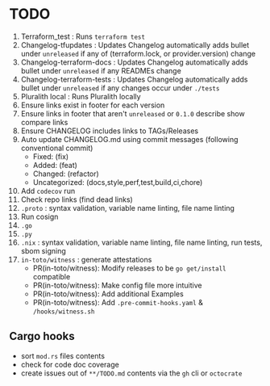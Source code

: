 # TODO

1. Terraform_test : Runs `terraform test`
2. Changelog-tfupdates : Updates Changelog automatically adds bullet under `unreleased` if any of (terraform.lock, or provider.version) change
3. Changelog-terraform-docs : Updates Changelog automatically adds bullet under `unreleased` if any READMEs change
4. Changelog-terraform-tests : Updates Changelog automatically adds bullet under `unreleased` if any changes occur under `./tests`
5. Pluralith local : Runs Pluralith locally
6. Ensure links exist in footer for each version
7. Ensure links in footer that aren't `unreleased` or `0.1.0` describe show compare links
8. Ensure CHANGELOG includes links to TAGs/Releases
9. Auto update CHANGELOG.md using commit messages (following conventional commit)
    - Fixed: (fix)
    - Added: (feat)
    - Changed: (refactor)
    - Uncategorized: (docs,style,perf,test,build,ci,chore)
10. Add `codecov` run
11. Check repo links (find dead links)
12. `.proto` : syntax validation, variable name linting, file name linting
13. Run cosign
14. `.go`
15. `.py`
16. `.nix` : syntax validation, variable name linting, file name linting, run tests, sbom signing
17. `in-toto/witness` : generate attestations
    - PR(in-toto/witness): Modify releases to be `go get/install` compatible
    - PR(in-toto/witness): Make config file more intuitive
    - PR(in-toto/witness): Add additional Examples
    - PR(in-toto/witness): Add `.pre-commit-hooks.yaml` & `/hooks/witness.sh`

## Cargo hooks

- sort `mod.rs` files contents
- check for code doc coverage
- create issues out of `**/TODO.md` contents via the `gh` cli or `octocrate`
